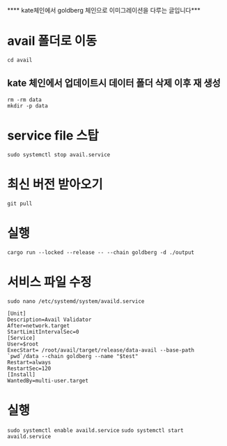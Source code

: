 **** kate체인에서 goldberg 체인으로 이미그레이션을 다루는 글입니다***


# avail 폴더로 이동
  `cd avail`
## kate 체인에서 업데이트시 데이터 폴더 삭제 이후 재 생성
`rm -rm data`
<br/>`mkdir -p data`
# service file 스탑
`sudo systemctl stop avail.service`
# 최신 버전 받아오기
`git pull`
# 실행
`cargo run --locked --release -- --chain goldberg -d ./output`
# 서비스 파일 수정
`sudo nano /etc/systemd/system/availd.service`

    [Unit] 
    Description=Avail Validator
    After=network.target
    StartLimitIntervalSec=0
    [Service] 
    User=$root 
    ExecStart= /root/avail/target/release/data-avail --base-path `pwd`/data --chain goldberg --name "$test"
    Restart=always 
    RestartSec=120
    [Install] 
    WantedBy=multi-user.target
# 실행
`sudo systemctl enable availd.service`
`sudo systemctl start availd.service`
